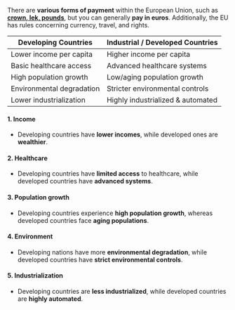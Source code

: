 There are **various forms of payment** within the European Union, such as [**crown, lek, pounds**](Currencies_of_the_European_Union.md), but you can generally **pay in euros**. Additionally, the EU has rules concerning currency, travel, and rights.

| **Developing Countries**          | **Industrial / Developed Countries**   |
| --------------------------------- | -------------------------------------- |
| Lower income per capita           | Higher income per capita               |
| Basic healthcare access           | Advanced healthcare systems            |
| High population growth            | Low/aging population growth            |
| Environmental degradation         | Stricter environmental controls        |
| Lower industrialization           | Highly industrialized & automated      |
#### 1. **Income**
- Developing countries have **lower incomes**, while developed ones are **wealthier**.

#### 2. **Healthcare**
- Developing countries have **limited access** to healthcare, while developed countries have **advanced systems**.

#### 3. **Population growth**
- Developing countries experience **high population growth**, whereas developed countries face **aging populations**.

#### 4. **Environment**
- Developing nations have more **environmental degradation**, while developed countries have **strict environmental controls**.

#### 5. **Industrialization**
- Developing countries are **less industrialized**, while developed countries are **highly automated**.
